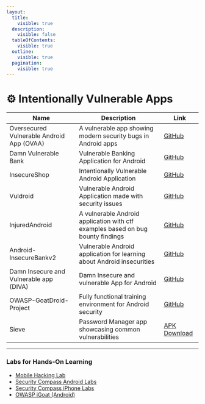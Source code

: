 ```yaml
---
layout:
  title:
    visible: true
  description:
    visible: false
  tableOfContents:
    visible: true
  outline:
    visible: true
  pagination:
    visible: true
---
```


# ⚙️ Intentionally Vulnerable Apps

| Name                                      | Description                                                                     | Link                                                                                |
| ----------------------------------------- | ------------------------------------------------------------------------------- | ----------------------------------------------------------------------------------- |
| Oversecured Vulnerable Android App (OVAA) | A vulnerable app showing modern security bugs in Android apps                   | [GitHub](https://github.com/oversecured/ovaa)                                       |
| Damn Vulnerable Bank                      | Vulnerable Banking Application for Android                                      | [GitHub](https://github.com/rewanth1997/Damn-Vulnerable-Bank)                       |
| InsecureShop                              | Intentionally Vulnerable Android Application                                    | [GitHub](https://github.com/optiv/InsecureShop)                                     |
| Vuldroid                                  | Vulnerable Android Application made with security issues                        | [GitHub](https://github.com/jaiswalakshansh/Vuldroid)                               |
| InjuredAndroid                            | A vulnerable Android application with ctf examples based on bug bounty findings | [GitHub](https://github.com/B3nac/InjuredAndroid)                                   |
| Android-InsecureBankv2                    | Vulnerable Android application for learning about Android insecurities          | [GitHub](https://github.com/dineshshetty/Android-InsecureBankv2)                    |
| Damn Insecure and Vulnerable app (DIVA)   | Damn Insecure and vulnerable App for Android                                    | [GitHub](https://github.com/payatu/diva-android)                                    |
| OWASP-GoatDroid-Project                   | Fully functional training environment for Android security                      | [GitHub](https://github.com/jackMannino/OWASP-GoatDroid-Project)                    |
| Sieve                                     | Password Manager app showcasing common vulnerabilities                          | [APK Download](https://github.com/mwrlabs/drozer/releases/download/2.3.4/sieve.apk) |

***

### Labs for Hands-On Learning

* [Mobile Hacking Lab](https://www.mobilehackinglab.com/free-mobile-hacking-labs)
* [Security Compass Android Labs](https://securitycompass.github.io/AndroidLabs/index.html)
* [Security Compass iPhone Labs](https://securitycompass.github.io/iPhoneLabs/)
* [OWASP iGoat (Android)](https://code.google.com/archive/p/owasp-igoat/)
